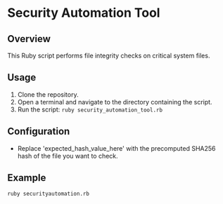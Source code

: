 # Security Automation Tool

## Overview
This Ruby script performs file integrity checks on critical system files.

## Usage
1. Clone the repository.
2. Open a terminal and navigate to the directory containing the script.
3. Run the script: `ruby security_automation_tool.rb`

## Configuration
- Replace 'expected_hash_value_here' with the precomputed SHA256 hash of the file you want to check.

## Example
```bash
ruby securityautomation.rb
